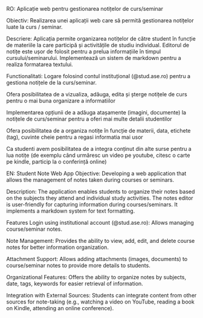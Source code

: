 RO:
Aplicație web pentru gestionarea notițelor de curs/seminar

Obiectiv:
Realizarea unei aplicații web care să permită gestionarea notițelor luate la curs / seminar.

Descriere:
Aplicația  permite organizarea notițelor de către student în funcție de materiile la care participă și activitățile de studiu individual.
Editorul de notițe este ușor de folosit pentru a prelua informațiile în timpul cursului/seminarului. Implementează un sistem de markdown pentru a realiza formatarea textului.

Functionalitati:
Logare  folosind contul instituțional (@stud.ase.ro) pentru a gestiona notițele de la curs/seminar.

Ofera posibilitatea de a vizualiza, adăuga, edita și șterge notițele de curs pentru o mai buna organizare a informatiilor

Implementarea  opțiunii de a adăuga atașamente (imagini, documente) la notițele de curs/seminar pentru a oferi mai multe detalii studentilor

Ofera  posibilitatea de a organiza notițe în funcție de materii, data, etichete (tag), cuvinte cheie pentru a regasi informatia mai usor

Ca studenti avem posibilitatea  de a integra conținut din alte surse pentru a lua notițe (de exemplu când urmăresc un video pe youtube, citesc o carte pe kindle, particip la o conferință online)

EN:
Student Note Web App
Objective:
Developing a web application that allows the management of notes taken during courses or seminars.

Description:
The application enables students to organize their notes based on the subjects they attend and individual study activities. The notes editor is user-friendly for capturing information during courses/seminars. It implements a markdown system for text formatting.

Features
Login using institutional account (@stud.ase.ro): Allows managing course/seminar notes.

Note Management: Provides the ability to view, add, edit, and delete course notes for better information organization.

Attachment Support: Allows adding attachments (images, documents) to course/seminar notes to provide more details to students.

Organizational Features: Offers the ability to organize notes by subjects, date, tags, keywords for easier retrieval of information.

Integration with External Sources: Students can integrate content from other sources for note-taking (e.g., watching a video on YouTube, reading a book on Kindle, attending an online conference).







